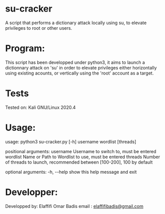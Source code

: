 # su-cracker
A script that performs a dictionary attack locally using su, to elevate privileges to root or other users.

# Program: 
This script has been developped under python3, it aims to launch a dictionnary attack on 'su' in order to elevate privileges either horizontally using existing acounts, or vertically using the 'root' account as a target.
# Tests
Tested on: Kali GNU/Linux 2020.4 

# Usage:
usage: python3 su-cracker.py [-h] username wordlist [threads]

positional arguments: 
 username    Username to switch to, must be entered
 wordlist    Name or Path to Wordlist to use, must be entered
 threads     Number of threads to launch, recommended between [100-200], 100 by default

optional arguments:
 -h, --help  show this help message and exit  

# Developper:
Developped by: Elaffifi Omar Badis
email        : elaffifibadis@gmail.com        
